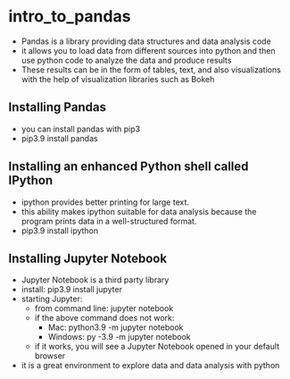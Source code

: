 # intro_to_pandas

- Pandas is a library providing data structures and data analysis code
- it allows you to load data from different sources into python and then use python code to analyze the data and produce results
- These results can be in the form of tables, text, and also visualizations with the help of visualization libraries such as Bokeh


## Installing Pandas
- you can install pandas with pip3
- pip3.9 install pandas

## Installing an enhanced Python shell called IPython
- ipython provides better printing for large text.
- this ability makes ipython suitable for data analysis because the program prints data in a well-structured format.
- pip3.9 install ipython

## Installing Jupyter Notebook
- Jupyter Notebook is a third party library
- install: pip3.9 install jupyter
- starting Jupyter:
  - from command line: jupyter notebook
  - if the above command does not work:
    - Mac: python3.9 -m jupyter notebook
    - Windows: py -3.9 -m jupyter notebook
  - if it works, you will see a Jupyter Notebook opened in your default browser
- it is a great environment to explore data and data analysis with python